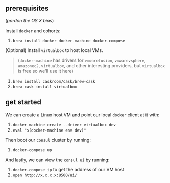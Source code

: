 ## prerequisites

(_pardon the OS X bias_)

Install `docker` and cohorts:

  1. `brew install docker docker-machine docker-compose`

(Optional) Install `virtualbox` to host local VMs.

  > (`docker-machine` has drivers for `vmwarefusion`, `vmwarevsphere`,
  `amazonec2`, `virtualbox`, and other interesting providers, but `virtualbox`
  is free so we'll use it here)

  1. `brew install caskroom/cask/brew-cask`
  2. `brew cask install virtualbox`

## get started

We can create a Linux host VM and point our local `docker` client at it with:

  1. `docker-machine create --driver virtualbox dev`
  2. `eval "$(docker-machine env dev)"`

Then boot our `consul` cluster by running:

  1. `docker-compose up`

And lastly, we can view the `consul ui` by running:

  1. `docker-compose ip` to get the address of our VM host
  2. `open http://x.x.x.x:8500/ui/`
